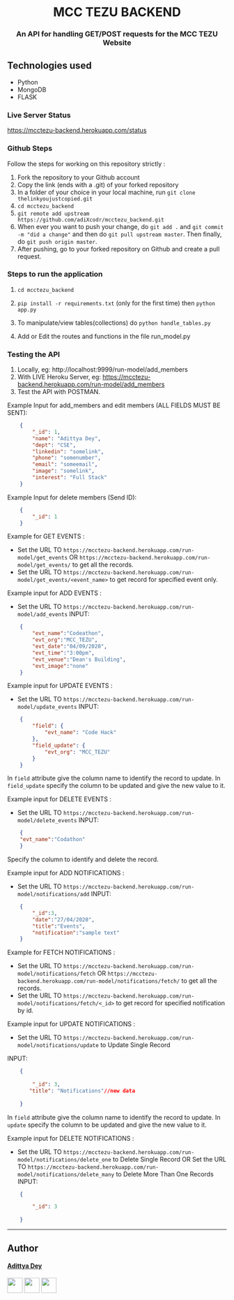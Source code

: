<h1 align="center" >MCC TEZU BACKEND</h1>
<h3 align="center">An API for handling GET/POST requests for the MCC TEZU Website</h3>

## Technologies used
* Python
* MongoDB
* FLASK

### Live Server Status
https://mcctezu-backend.herokuapp.com/status


### Github Steps
Follow the steps for working on this repository strictly :
1. Fork the repository to your Github account
2. Copy the link (ends with a .git) of your forked repository
3. In a folder of your choice in your local machine, run `git clone thelinkyoujustcopied.git`
4. `cd mcctezu_backend`
5. `git remote add upstream https://github.com/adiXcodr/mcctezu_backend.git` 
6. When ever you want to push your change, do `git add .` and `git commit -m "did a change"` and then do `git pull upstream master`. Then finally, do `git push origin master`.
7. After pushing, go to your forked repository on Github and create a pull request.



### Steps to run the application

1. `cd mcctezu_backend`
   
2. `pip install -r requirements.txt` (only for the first time) then `python app.py`

3. To manipulate/view tables(collections) do `python handle_tables.py`

4. Add or Edit the routes and functions in the file run_model.py




### Testing the API

1. Locally, eg: http://localhost:9999/run-model/add_members
2. With LIVE Heroku Server, eg: https://mcctezu-backend.herokuapp.com/run-model/add_members
3. Test the API with POSTMAN. 

Example Input for add_members and edit members (ALL FIELDS MUST BE SENT):  

```json
    { 
        "_id": 1, 
        "name": "Adittya Dey", 
        "dept": "CSE", 
        "linkedin": "somelink", 
        "phone": "somenumber", 
        "email": "someemail", 
        "image": "somelink",
        "interest": "Full Stack"
    }
```

Example Input for delete members (Send ID):  

```json
    { 
        "_id": 1
    }
```


Example for GET EVENTS :  
* Set the URL TO `https://mcctezu-backend.herokuapp.com/run-model/get_events`
OR `https://mcctezu-backend.herokuapp.com/run-model/get_events/` to get all the records.
* Set the URL TO `https://mcctezu-backend.herokuapp.com/run-model/get_events/<event_name>` to get record for specified event only. 

Example input for ADD EVENTS :
* Set the URL TO `https://mcctezu-backend.herokuapp.com/run-model/add_events`
INPUT:
```json
    {
        "evt_name":"Codeathon",
        "evt_org":"MCC_TEZU",
        "evt_date":"04/09/2020",
        "evt_time":"3:00pm",
        "evt_venue":"Dean's Building",
        "evt_image":"none"
    }
```
Example input for UPDATE EVENTS :
* Set the URL TO `https://mcctezu-backend.herokuapp.com/run-model/update_events`
INPUT:
```json
    {
        "field": {
            "evt_name": "Code Hack"
        },
        "field_update": {
            "evt_org": "MCC_TEZU"
        }
    }
```
In `field` attribute give the column name to identify the record to update. In `field_update` specify the column to be updated and give the new value to it.

Example input for DELETE EVENTS :
* Set the URL TO `https://mcctezu-backend.herokuapp.com/run-model/delete_events`
INPUT:
```json
    {
    "evt_name":"Codathon"
    }
```
Specify the column to identify and delete the record.

Example input for ADD NOTIFICATIONS :
* Set the URL TO `https://mcctezu-backend.herokuapp.com/run-model/notifications/add`
INPUT:
```json
    {
        "_id":3,
        "date":"27/04/2020",
        "title":"Events",
        "notification":"sample text"
    }
```

Example for FETCH NOTIFICATIONS : 

* Set the URL TO `https://mcctezu-backend.herokuapp.com/run-model/notifications/fetch`
OR `https://mcctezu-backend.herokuapp.com/run-model/notifications/fetch/` to get all the records.
* Set the URL TO `https://mcctezu-backend.herokuapp.com/run-model/notifications/fetch/<_id>` to get record for specified notification by id.


Example input for UPDATE NOTIFICATIONS :
* Set the URL TO `https://mcctezu-backend.herokuapp.com/run-model/notifications/update` to Update Single Record 

INPUT:
```json
    {
        
        "_id": 3,
       "title": "Notifications"//new data
        
    }
```

In `field` attribute give the column name to identify the record to update. In `update` specify the column to be updated and give the new value to it.

Example input for DELETE NOTIFICATIONS :
* Set the URL TO `https://mcctezu-backend.herokuapp.com/run-model/notifications/delete_one` to Delete Single Record OR
Set the URL TO `https://mcctezu-backend.herokuapp.com/run-model/notifications/delete_many` to Delete More Than One Records
INPUT:
```json
    {

        "_id": 3
    
    }
```

<hr>

## Author

#### [Adittya Dey](https://github.com/adiXcodr)
[<img src="https://image.flaticon.com/icons/svg/185/185964.svg" width="35" padding="10">](https://www.linkedin.com/in/adittya-dey-3966b916b/)
[<img src="https://image.flaticon.com/icons/svg/185/185981.svg" width="35" padding="10">](https://www.facebook.com/adittya.dey.3)
[<img src="https://image.flaticon.com/icons/svg/185/185985.svg" width="35" padding="10">](https://www.instagram.com/adixdey/)
